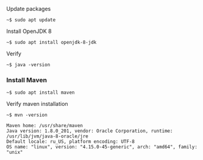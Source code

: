 Update packages

    ~$ sudo apt update

Install OpenJDK 8

    ~$ sudo apt install openjdk-8-jdk   
   
Verify

    ~$ java -version

### Install Maven

    ~$ sudo apt install maven

Verify maven installation

    ~$ mvn -version

    Maven home: /usr/share/maven
    Java version: 1.8.0_201, vendor: Oracle Corporation, runtime: /usr/lib/jvm/java-8-oracle/jre
    Default locale: ru_US, platform encoding: UTF-8
    OS name: "linux", version: "4.15.0-45-generic", arch: "amd64", family: "unix"
